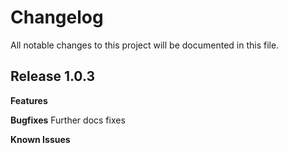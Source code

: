 # Changelog

All notable changes to this project will be documented in this file.

## Release 1.0.3

**Features**

**Bugfixes**
Further docs fixes

**Known Issues**
